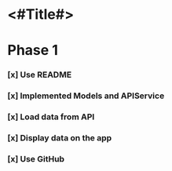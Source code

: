 #  <#Title#>
 # Phase 1
 ### [x] Use README
 ### [x] Implemented Models and APIService
 ### [x] Load data from API 
 ### [x] Display data on the app
 ### [x] Use GitHub
 
